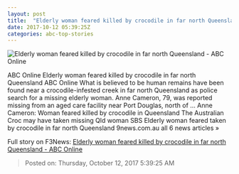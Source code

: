 ```yaml
---
layout: post
title:  "Elderly woman feared killed by crocodile in far north Queensland - ABC Online"
date: 2017-10-12 05:39:25Z
categories: abc-top-stories
---
```


![Elderly woman feared killed by crocodile in far north Queensland - ABC Online](http://www.abc.net.au/news/image/9044464-1x1-700x700.jpg)

ABC Online Elderly woman feared killed by crocodile in far north Queensland ABC Online What is believed to be human remains have been found near a crocodile-infested creek in far north Queensland as police search for a missing elderly woman. Anne Cameron, 79, was reported missing from an aged care facility near Port Douglas, north of ... Anne Cameron: Woman feared killed by crocodile in Queensland The Australian Croc may have taken missing Qld woman SBS Elderly woman feared taken by crocodile in far north Queensland 9news.com.au all 6 news articles »


Full story on F3News: [Elderly woman feared killed by crocodile in far north Queensland - ABC Online](http://www.f3nws.com/n/TRZWuG)

> Posted on: Thursday, October 12, 2017 5:39:25 AM
